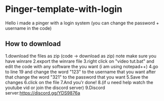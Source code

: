 # Pinger-template-with-login
Hello i made a pinger with a login system (you can change the password + username in the code) 

## How to download
1.download the files as zip (code -> download as zip) note make sure you have winrare
2.export the winrare file
3.right click on "video tut.bat" and edit the code with any software the you want (i am using notepad++)
4.go to line 19 and change the word "123" to the username that you want after that change the word "321" to the password that you want
5.Save the changes 
6.click on the file
7.And you'r done!
8.(if u need help watch the youtube vid or join the discord server)
9.Discord server:https://discord.gg/YDS9876a
